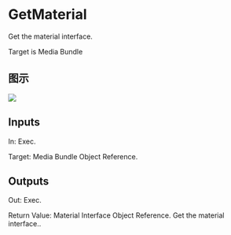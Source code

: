 # GetMaterial

Get the material interface.

Target is Media Bundle

## 图示

![]($-20221218-20001646.png)

## Inputs

In: Exec.

Target: Media Bundle Object Reference.  

## Outputs

Out: Exec.

Return Value: Material Interface Object Reference. Get the material interface..


